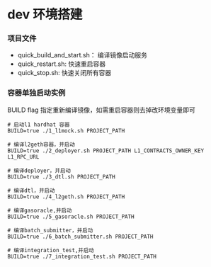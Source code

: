 # dev 环境搭建

### 项目文件
- quick_build_and_start.sh： 编译镜像启动服务
- quick_restart.sh: 快速重启容器
- quick_stop.sh: 快速关闭所有容器

### 容器单独启动实例
BUILD flag 指定重新编译镜像，如需重启容器则去掉改环境变量即可
```shell
# 启动l1 hardhat 容器
BUILD=true ./1_l1mock.sh PROJECT_PATH

# 编译l2geth容器，并启动
BUILD=true ./2_deployer.sh PROJECT_PATH L1_CONTRACTS_OWNER_KEY L1_RPC_URL

# 编译deployer，并启动
BUILD=true ./3_dtl.sh PROJECT_PATH

# 编译dtl，并启动
BUILD=true ./4_l2geth.sh PROJECT_PATH

# 编译gasoracle,并启动
BUILD=true ./5_gasoracle.sh PROJECT_PATH

# 编译batch_submitter，并启动
BUILD=true ./6_batch_submitter.sh PROJECT_PATH

# 编译integration_test,并启动
BUILD=true ./7_integration_test.sh PROJECT_PATH
```